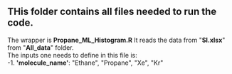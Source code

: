 THis folder contains all files needed to run the code.
-----
The wrapper is **Propane_ML_Histogram.R**
It reads the data from "**SI.xlsx**" from "**All_data**" folder. <br/>
The inputs one needs to define in this file is: <br/>
-1. **'molecule_name'**: "Ethane", "Propane", "Xe", "Kr"
